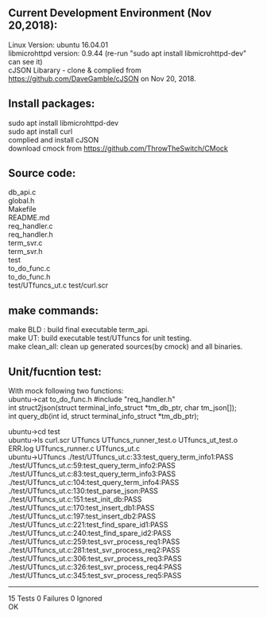 Current Development Environment (Nov 20,2018): 
--------------------------
Linux Version: ubuntu 16.04.01  
libmicrohttpd version: 0.9.44 (re-run "sudo apt install libmicrohttpd-dev" can see it)  
cJSON Libarary - clone & complied from https://github.com/DaveGamble/cJSON on Nov 20, 2018.

Install packages:
----------------
sudo apt install libmicrohttpd-dev  
sudo apt install curl  
complied and install cJSON  
download cmock from  https://github.com/ThrowTheSwitch/CMock   

Source code:  
------------------------- 
db_api.c  
global.h  
Makefile  
README.md  
req_handler.c  
req_handler.h  
term_svr.c  
term_svr.h  
test  
to_do_func.c  
to_do_func.h  
test/UTfuncs_ut.c
test/curl.scr

make commands:
-------------------------
make BLD : build final executable term_api.  
make UT: build executable test/UTfuncs for unit testing.  
make clean_all: clean up generated sources(by cmock) and all binaries.  

Unit/fucntion test:  
----------------------------------------------------------------
With mock following two functions:  
ubuntu->cat to_do_func.h
#include "req_handler.h"  
int struct2json(struct terminal_info_struct *tm_db_ptr, char tm_json[]);  
int query_db(int id, struct terminal_info_struct *tm_db_ptr);  

ubuntu->cd test  
ubuntu->ls
curl.scr  UTfuncs           UTfuncs_runner_test.o  UTfuncs_ut_test.o
ERR.log   UTfuncs_runner.c  UTfuncs_ut.c  
ubuntu->UTfuncs 
./test/UTfuncs_ut.c:33:test_query_term_info1:PASS  
./test/UTfuncs_ut.c:59:test_query_term_info2:PASS  
./test/UTfuncs_ut.c:83:test_query_term_info3:PASS  
./test/UTfuncs_ut.c:104:test_query_term_info4:PASS  
./test/UTfuncs_ut.c:130:test_parse_json:PASS  
./test/UTfuncs_ut.c:151:test_init_db:PASS  
./test/UTfuncs_ut.c:170:test_insert_db1:PASS  
./test/UTfuncs_ut.c:197:test_insert_db2:PASS  
./test/UTfuncs_ut.c:221:test_find_spare_id1:PASS  
./test/UTfuncs_ut.c:240:test_find_spare_id2:PASS  
./test/UTfuncs_ut.c:259:test_svr_process_req1:PASS  
./test/UTfuncs_ut.c:281:test_svr_process_req2:PASS  
./test/UTfuncs_ut.c:306:test_svr_process_req3:PASS  
./test/UTfuncs_ut.c:326:test_svr_process_req4:PASS  
./test/UTfuncs_ut.c:345:test_svr_process_req5:PASS  

-----------------------  
15 Tests 0 Failures 0 Ignored  
OK  


